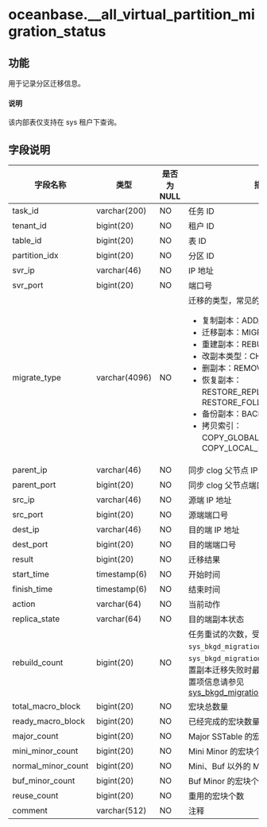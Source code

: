 # oceanbase.__all_virtual_partition_migration_status

## 功能

用于记录分区迁移信息。

<main id="notice" type='explain'>
  <h4>说明</h4>
  <p> 该内部表仅支持在 sys 租户下查询。</p>
</main>

## 字段说明

| 字段名称 | 类型 | 是否为 NULL | 描述 |
| --- | --- | --- | --- |
| task_id | varchar(200) | NO | 任务 ID |
| tenant_id | bigint(20) | NO | 租户 ID |
| table_id | bigint(20) | NO | 表 ID |
| partition_idx | bigint(20) | NO | 分区 ID |
| svr_ip | varchar(46) | NO | IP 地址 |
| svr_port | bigint(20) | NO | 端口号 |
| migrate_type | varchar(4096) | NO | 迁移的类型，常见的类型如下：<ul><li> 复制副本：ADD_REPLICA_OP </li><li> 迁移副本：MIGRATE_REPLICA_OP</li><li> 重建副本：REBUILD_REPLICA_OP </li><li> 改副本类型：CHANGE_REPLICA_OP </li><li> 删副本：REMOVE_REPLICA_OP </li><li> 恢复副本：RESTORE_REPLICA_OP、RESTORE_FOLLOWER_REPLICA_OP </li><li> 备份副本：BACKUP_REPLICA_OP </li><li> 拷贝索引：COPY_GLOBAL_INDEX_OP、COPY_LOCAL_INDEX_OP </li><ul> |
| parent_ip | varchar(46) | NO | 同步 clog 父节点 IP 地址 |
| parent_port | bigint(20) | NO | 同步 clog 父节点端口号 |
| src_ip | varchar(46) | NO | 源端 IP 地址 |
| src_port | bigint(20) | NO | 源端端口号 |
| dest_ip | varchar(46) | NO | 目的端 IP 地址 |
| dest_port | bigint(20) | NO | 目的端端口号 |
| result | bigint(20) | NO | 迁移结果 |
| start_time | timestamp(6) | NO | 开始时间 |
| finish_time | timestamp(6) | NO | 结束时间 |
| action | varchar(64) | NO | 当前动作 |
| replica_state | varchar(64) | NO | 目的端副本状态 |
| rebuild_count | bigint(20) | NO | 任务重试的次数，受配置项 `sys_bkgd_migration_retry_num` 控制。`sys_bkgd_migration_retry_num` 用于设置副本迁移失败时最多重试次数，更多配置项信息请参见 [sys_bkgd_migration_retry_num](../1.system-configuration-items-1/3.cluster-level-configuration-items-1/207.sys_bkgd_migration_retry_num-1.md) |
| total_macro_block | bigint(20) | NO | 宏块总数量 |
| ready_macro_block | bigint(20) | NO | 已经完成的宏块数量 |
| major_count | bigint(20) | NO | Major SSTable 的宏块个数 |
| mini_minor_count | bigint(20) | NO | Mini Minor 的宏块个数 |
| normal_minor_count | bigint(20) | NO | Mini、Buf 以外的 Minor 的宏块个数 |
| buf_minor_count | bigint(20) | NO | Buf Minor 的宏块个数 |
| reuse_count | bigint(20) | NO | 重用的宏块个数 |
| comment | varchar(512) | NO | 注释 |
